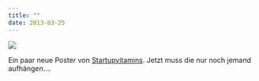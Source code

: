 ```yaml
---
title: ""
date: 2013-03-25
---
```


![](/images/tumblr_mk85uqxmcd1s5gaabo1_1280.jpg)

Ein paar neue Poster von [Startupvitamins](http://www.startupvitamins.com/). Jetzt muss die nur noch jemand aufhängen….
